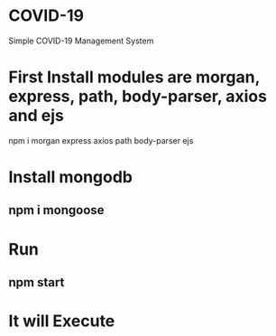 # COVID-19
Simple COVID-19 Management System


# First Install modules are morgan, express, path, body-parser, axios and ejs
 npm i morgan express axios path body-parser ejs

# Install mongodb
 ## npm i mongoose

# Run 
## npm start

# It will Execute
